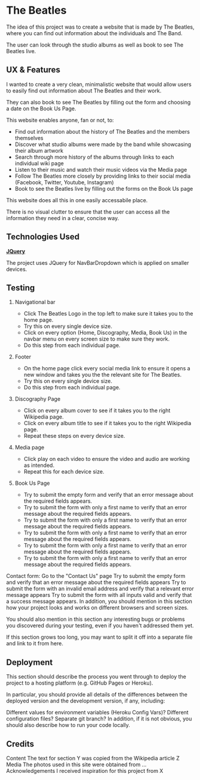 # The Beatles

The idea of this project was to create a website that is made by The Beatles, where you can find out information about the individuals and The Band.

The user can look through the studio albums as well as book to see The Beatles live.

## UX & Features

I wanted to create a very clean, minimalistic website that would allow users to easily find out information about The Beatles and their work.

They can also book to see The Beatles by filling out the form and choosing a date on the Book Us Page.

This website enables anyone, fan or not, to:
* Find out information about the history of The Beatles and the members themselves
* Discover what studio albums were made by the band while showcasing their album artwork
* Search through more history of the albums through links to each individual wiki page
* Listen to their music and watch their music videos via the Media page
* Follow The Beatles more closely by providing links to their social media (Facebook, Twitter, Youtube, Instagram)
* Book to see the Beatles live by filling out the forms on the Book Us page

This website does all this in one easily accessabile place. 

There is no visual clutter to ensure that the user can access all the information they need in a clear, concise way.


## Technologies Used

[**JQuery**](https://jquery.com/)

The project uses JQuery for NavBarDropdown which is applied on smaller devices.


## Testing

1. Navigational bar
    * Click The Beatles Logo in the top left to make sure it takes you to the home page.
    * Try this on every single device size.
    * Click on every option (Home, Discography, Media, Book Us) in the navbar menu on every screen size to make sure they work.
    * Do this step from each individual page.

2. Footer
    * On the home page click every social media link to ensure it opens a new window and takes you the the relevant site for The Beatles.
    * Try this on every single device size.
    * Do this step from each individual page.

3. Discography Page
    * Click on every album cover to see if it takes you to the right Wikipedia page.
    * Click on every album title to see if it takes you to the right Wikipedia page.
    * Repeat these steps on every device size.

4. Media page
    * Click play on each video to ensure the video and audio are working as intended.
    * Repeat this for each device size.

5. Book Us Page
    * Try to submit the empty form and verify that an error message about the required fields appears.
    * Try to submit the form with only a first name to verify that an error message about the required fields appears.
    * Try to submit the form with only a first name to verify that an error message about the required fields appears.
    * Try to submit the form with only a first name to verify that an error message about the required fields appears.
    * Try to submit the form with only a first name to verify that an error message about the required fields appears.
    * Try to submit the form with only a first name to verify that an error message about the required fields appears.




Contact form:
Go to the "Contact Us" page
Try to submit the empty form and verify that an error message about the required fields appears
Try to submit the form with an invalid email address and verify that a relevant error message appears
Try to submit the form with all inputs valid and verify that a success message appears.
In addition, you should mention in this section how your project looks and works on different browsers and screen sizes.

You should also mention in this section any interesting bugs or problems you discovered during your testing, even if you haven't addressed them yet.

If this section grows too long, you may want to split it off into a separate file and link to it from here.

## Deployment
This section should describe the process you went through to deploy the project to a hosting platform (e.g. GitHub Pages or Heroku).

In particular, you should provide all details of the differences between the deployed version and the development version, if any, including:

Different values for environment variables (Heroku Config Vars)?
Different configuration files?
Separate git branch?
In addition, if it is not obvious, you should also describe how to run your code locally.

## Credits
Content
The text for section Y was copied from the Wikipedia article Z
Media
The photos used in this site were obtained from ...
Acknowledgements
I received inspiration for this project from X